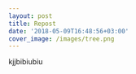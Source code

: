 ```yaml
---
layout: post
title: Repost
date: '2018-05-09T16:48:56+03:00'
cover_image: /images/tree.png
---
```

kjjbibiubiu
